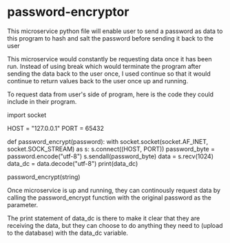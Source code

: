 # password-encryptor

This microservice python file will enable user to send a password as data to this program to hash and salt the password before sending it back to the user

This microservice would constantly be requesting data once it has been run. Instead of using break which would terminate the program after sending the data back to the user once, I used continue so that it would continue to return values back to the user once up and running.

To request data from user's side of program, here is the code they could include in their program.

import socket

HOST = "127.0.0.1"
PORT = 65432


def password_encrypt(password):
  with socket.socket(socket.AF_INET, socket.SOCK_STREAM) as s:
      s.connect((HOST, PORT))
      password_byte = password.encode("utf-8")
      s.sendall(password_byte)
      data = s.recv(1024)
      data_dc = data.decode("utf-8")
  print(data_dc)
  
password_encrypt(string)

Once microservice is up and running, they can continously request data by calling the password_encrypt function with the original password as the parameter.

The print statement of data_dc is there to make it clear that they are receiving the data, but they can choose to do anything they need to (upload to the database) with the data_dc variable.
